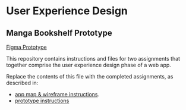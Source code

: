 # User Experience Design

## Manga Bookshelf Prototype

[Figma Prototype](https://www.figma.com/file/sf6BmrmELP4kb1vSRtM3p7/Manga-Bookshelf?type=design&node-id=0%3A1&mode=design&t=y3SJVp8lX2H5RTUF-1)

This repository contains instructions and files for two assignments that together comprise the user experience design phase of a web app.

Replace the contents of this file with the completed assignments, as described in:

- [app map & wireframe instructions](instructions-0a-app-map-wireframes.md).
- [prototype instructions](instructions-0b-prototyping.md)
